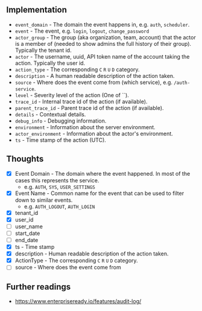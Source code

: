 
## Implementation

- `event_domain` - The domain the event happens in, e.g. `auth`, `scheduler`.
- `event` - The event, e.g. `login`, `logout`, `change_password`
- `actor_group` - The group (aka organization, team, account) that the actor is a member of (needed to show admins the full history of their group). Typically the tenant id.
- `actor` - The username, uuid, API token name of the account taking the action. Typically the user id.
- `action_type` - The corresponding `C` `R` `U` `D` category.
- `description` - A human readable description of the action taken.
- `source` - Where does the event come from (which service), e.g. `/auth-service`.
- `level` - Severity level of the action (One of ``).
- `trace_id` - Internal trace id of the action (if available).
- `parent_trace_id` - Parent trace id of the action (if available).
- `details` - Contextual details.
- `debug_info` - Debugging information.
- `environment` - Information about the server environment.
- `actor_environment` - Information about the actor's environment.
- `ts` - Time stamp of the action (UTC).


## Thoughts

- [x] Event Domain - The domain where the event happened. In most of the cases this represents the service.
  - e.g. `AUTH`, `SYS`, `USER_SETTINGS`
- [x] Event Name - Common name for the event that can be used to filter down to similar events.
  - e.g. `AUTH_LOGOUT`, `AUTH_LOGIN`
- [x] tenant_id
- [x] user_id
- [ ] user_name
- [ ] start_date
- [ ] end_date
- [x] ts - Time stamp
- [x] description - Human readable description of the action taken.
- [x] ActionType - The corresponding `C` `R` `U` `D` category.
- [ ] source - Where does the event come from
  
## Further readings

- https://www.enterpriseready.io/features/audit-log/
